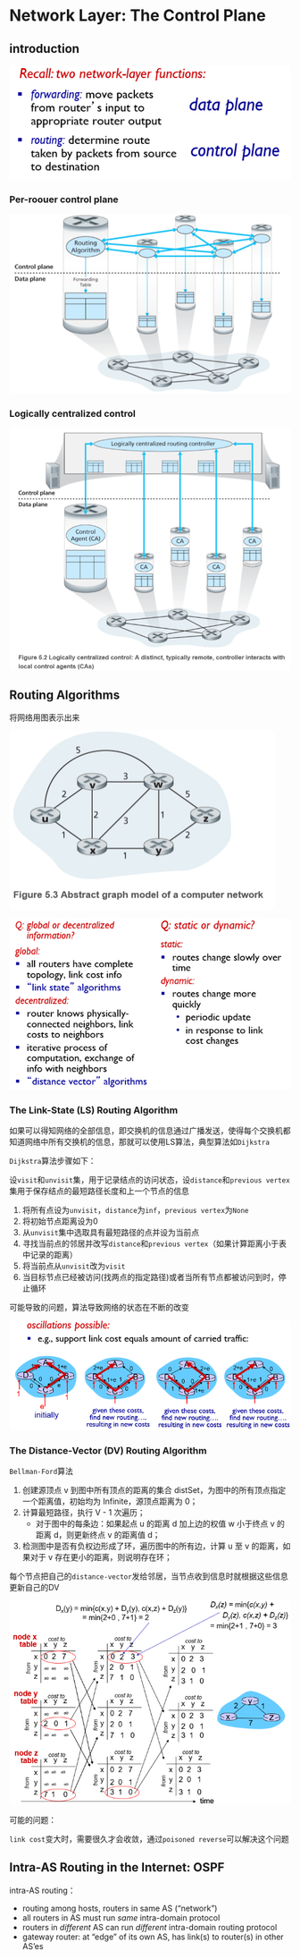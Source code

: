# Network Layer: The Control Plane

## introduction

![image-20191127081019278](ch5.assets/image-20191127081019278.png)

### Per-roouer control plane

![image-20191127081058711](ch5.assets/image-20191127081058711.png)

### Logically centralized control

![image-20191127081122318](ch5.assets/image-20191127081122318.png)

## Routing Algorithms

将网络用图表示出来

![image-20191127081433280](ch5.assets/image-20191127081433280.png)

![image-20191127082036050](ch5.assets/image-20191127082036050.png)

###  The Link-State (LS) Routing Algorithm

如果可以得知网络的全部信息，即交换机的信息通过广播发送，使得每个交换机都知道网络中所有交换机的信息，那就可以使用LS算法，典型算法如`Dijkstra`

`Dijkstra`算法步骤如下：

设`visit`和`unvisit`集，用于记录结点的访问状态，设`distance`和`previous vertex`集用于保存结点的最短路径长度和上一个节点的信息

1. 将所有点设为`unvisit`，`distance`为`inf`，`previous vertex`为`None`
2. 将初始节点距离设为0
3. 从`unvisit`集中选取具有最短路径的点并设为当前点
4. 寻找当前点的邻居并改写`distance`和`previous vertex`（如果计算距离小于表中记录的距离）
5. 将当前点从`unvisit`改为`visit`
6. 当目标节点已经被访问(找两点的指定路径)或者当所有节点都被访问到时，停止循环

可能导致的问题，算法导致网络的状态在不断的改变

![image-20191127083536872](ch5.assets/image-20191127083536872.png)

###  The Distance-Vector (DV) Routing Algorithm

`Bellman-Ford`算法

1. 创建源顶点 v 到图中所有顶点的距离的集合 distSet，为图中的所有顶点指定一个距离值，初始均为 Infinite，源顶点距离为 0；
2. 计算最短路径，执行 V - 1 次遍历；
   - 对于图中的每条边：如果起点 u 的距离 d 加上边的权值 w 小于终点 v 的距离 d，则更新终点 v 的距离值 d；
3. 检测图中是否有负权边形成了环，遍历图中的所有边，计算 u 至 v 的距离，如果对于 v 存在更小的距离，则说明存在环；

每个节点把自己的`distance-vector`发给邻居，当节点收到信息时就根据这些信息更新自己的DV

![image-20191127091354587](ch5.assets/image-20191127091354587.png)

可能的问题：

`link cost`变大时，需要很久才会收敛，通过`poisoned reverse`可以解决这个问题  

## Intra-AS Routing in the Internet: OSPF

intra-AS routing：

- routing among hosts, routers in same AS (“network”)
- all routers in AS must run *same* intra-domain protocol
- routers in *different* AS can run *different* intra-domain routing protocol
- gateway router: at “edge” of its own AS, has link(s) to router(s) in other AS’es